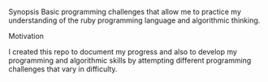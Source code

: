 Synopsis
Basic programming challenges that allow me to practice my understanding of the ruby programming language and algorithmic thinking.

Motivation

I created this repo to document my progress and also to develop my programming and algorithmic skills by attempting different programming challenges that vary in difficulty.